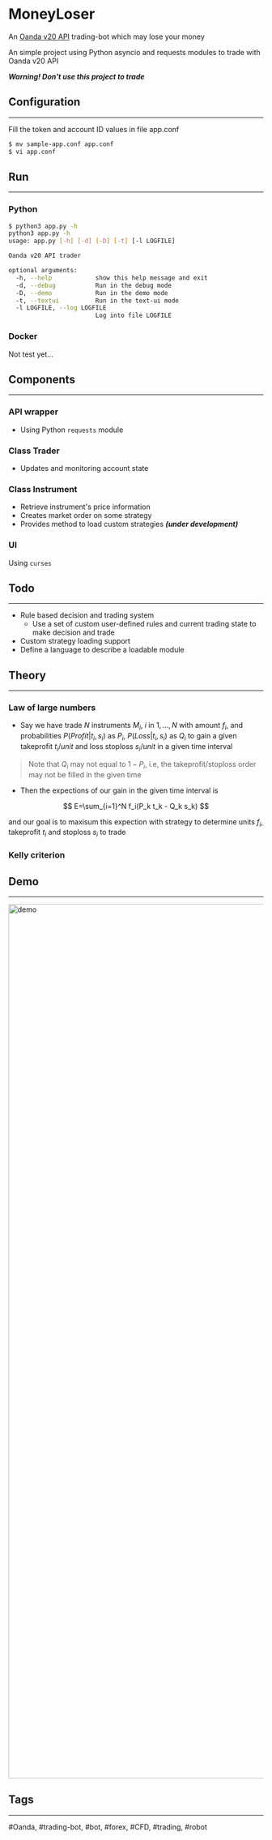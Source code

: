 # MoneyLoser
An [Oanda v20 API](https://developer.oanda.com/rest-live-v20/introduction/) trading-bot which may lose your money

An simple project using Python asyncio and requests modules to trade with Oanda v20 API

***Warning! Don't use this project to trade***
## Configuration
---
Fill the token and account ID values in file app.conf

```bash
$ mv sample-app.conf app.conf
$ vi app.conf
```

## Run
---
### Python
```bash
$ python3 app.py -h
python3 app.py -h
usage: app.py [-h] [-d] [-D] [-t] [-l LOGFILE]

Oanda v20 API trader

optional arguments:
  -h, --help            show this help message and exit
  -d, --debug           Run in the debug mode
  -D, --demo            Run in the demo mode
  -t, --textui          Run in the text-ui mode
  -l LOGFILE, --log LOGFILE
                        Log into file LOGFILE
```
### Docker
Not test yet...

## Components
---
### API wrapper
- Using Python `requests` module
### Class Trader
- Updates and monitoring account state
### Class Instrument
- Retrieve instrument's price information
- Creates market order on some strategy
- Provides method to load custom strategies ***(under development)***
### UI
Using `curses`
## Todo
---
- Rule based decision and trading system
  - Use a set of custom user-defined rules and current trading state to make decision and trade
- Custom strategy loading support
- Define a language to describe a loadable module
## Theory
---
### Law of large numbers
- Say we have trade $N$ instruments $M_i$, $i$ in $1,...,N$ with amount $f_i$, and probabilities $P(Profit|t_i, s_i)$ as $P_i$, $P(Loss|t_i, s_i)$ as $Q_i$ to gain a given takeprofit $t_i/unit$ and loss stoploss $s_i/unit$ in a given time interval
> Note that $Q_i$ may not equal to $1 - P_i$, i.e, the takeprofit/stoploss order may not be filled in the given time
- Then the expections of our gain in the given time interval is

$$
E=\sum_{i=1}^N f_i(P_k t_k - Q_k s_k)
$$

and our goal is to maxisum this expection with strategy to determine units $f_i$, takeprofit $t_i$ and stoploss $s_i$ to trade
### Kelly criterion
## Demo
---
<img width="1726" alt="demo" src="https://user-images.githubusercontent.com/43628402/176477007-6639ed03-e12f-49eb-bf2a-86582b768d61.png">

## Tags
---
#Oanda, #trading-bot, #bot, #forex, #CFD, #trading, #robot
